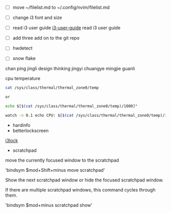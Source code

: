 - [ ] move ~/filelist.md to ~/.config/nvim/filelist.md
- [ ] change i3 font and size
- [ ] read i3 user guide
    [i3-user-guide](https://i3wm.org/docs/userguide.html#_opening_terminals_and_moving_around) read i3 user guide
- [ ] add three add on to the git repo
- [ ] hwdetect

- [ ] snow flake

chan ping jingli
design thinking
jingyi chuangye
mingjie guanli


cpu temperature

```sh
cat /sys/class/thermal/thermal_zone0/temp

or

echo $[$(cat /sys/class/thermal/thermal_zone0/temp)/1000]°

watch -n 0.1 echo CPU: $[$(cat /sys/class/thermal/thermal_zone0/temp)/1000]°
```


- hardinfo
- betterlockscreen

[i3lock](https://github.com/i3/i3lock)


- scratchpad

move the currently focused window to the scratchpad

'bindsym $mod+Shift+minus move scratchpad'

Show the next scratchpad window or hide the focused scratchpad window.

If there are multiple scratchpad windows, this command cycles through them.

'bindsym $mod+minus scratchpad show'

